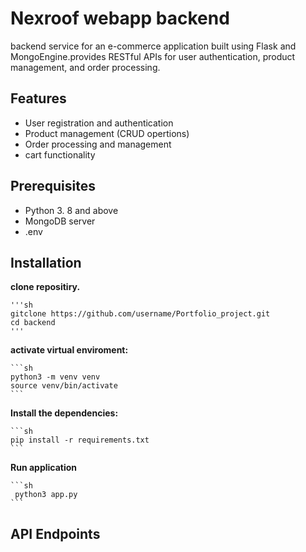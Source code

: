 # Nexroof webapp backend

backend service for an e-commerce application built using Flask and MongoEngine.provides RESTful APIs for user authentication, product management, and order processing.

## Features
- User registration and authentication
- Product management (CRUD opertions)
- Order processing and management
- cart functionality

## Prerequisites

- Python 3. 8 and above 
- MongoDB server
- .env

## Installation

**clone repositiry.**

    '''sh
    gitclone https://github.com/username/Portfolio_project.git
    cd backend
    '''

**activate virtual enviroment:**

    ```sh
    python3 -m venv venv
    source venv/bin/activate
    ```

 **Install the dependencies:** 

    ```sh
    pip install -r requirements.txt
    ```

**Run application**

    ```sh
     python3 app.py
    ```

## API Endpoints
